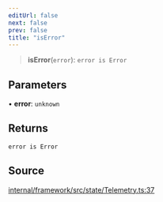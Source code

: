 ```yaml
---
editUrl: false
next: false
prev: false
title: "isError"
---
```


> **isError**(`error`): `error is Error`

## Parameters

• **error**: `unknown`

## Returns

`error is Error`

## Source

[internal/framework/src/state/Telemetry.ts:37](https://github.com/nodenogg-in/alpha-p2p/blob/fd5f5c9/internal/framework/src/state/Telemetry.ts#L37)
